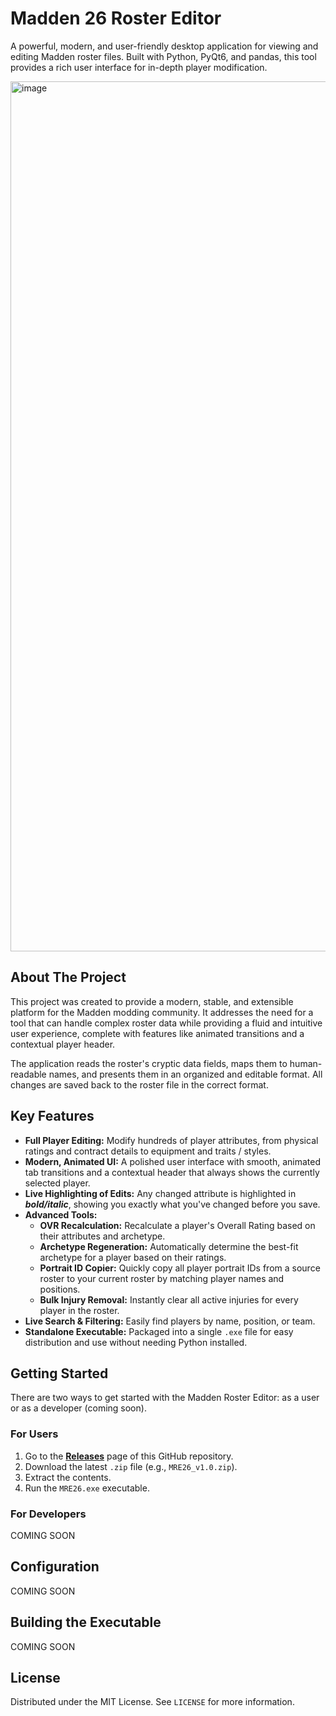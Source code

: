 # Madden 26 Roster Editor

A powerful, modern, and user-friendly desktop application for viewing and editing Madden roster files. Built with Python, PyQt6, and pandas, this tool provides a rich user interface for in-depth player modification.

<img width="2560" height="1392" alt="image" src="https://github.com/user-attachments/assets/a6e5e5cb-84aa-4af8-8d49-118514ab0a69" />

## About The Project

This project was created to provide a modern, stable, and extensible platform for the Madden modding community. It addresses the need for a tool that can handle complex roster data while providing a fluid and intuitive user experience, complete with features like animated transitions and a contextual player header.

The application reads the roster's cryptic data fields, maps them to human-readable names, and presents them in an organized and editable format. All changes are saved back to the roster file in the correct format.

## Key Features

*   **Full Player Editing:** Modify hundreds of player attributes, from physical ratings and contract details to equipment and traits / styles.
*   **Modern, Animated UI:** A polished user interface with smooth, animated tab transitions and a contextual header that always shows the currently selected player.
*   **Live Highlighting of Edits:** Any changed attribute is highlighted in **_bold/italic_**, showing you exactly what you've changed before you save.
*   **Advanced Tools:**
    *   **OVR Recalculation:** Recalculate a player's Overall Rating based on their attributes and archetype.
    *   **Archetype Regeneration:** Automatically determine the best-fit archetype for a player based on their ratings.
    *   **Portrait ID Copier:** Quickly copy all player portrait IDs from a source roster to your current roster by matching player names and positions.
    *   **Bulk Injury Removal:** Instantly clear all active injuries for every player in the roster.
*   **Live Search & Filtering:** Easily find players by name, position, or team.
*   **Standalone Executable:** Packaged into a single `.exe` file for easy distribution and use without needing Python installed.

## Getting Started

There are two ways to get started with the Madden Roster Editor: as a user or as a developer (coming soon).

### For Users

1.  Go to the **[Releases](https://github.com/kn1meR/Madden26RosterEditor/releases)** page of this GitHub repository.
2.  Download the latest `.zip` file (e.g., `MRE26_v1.0.zip`).
3.  Extract the contents.
4.  Run the `MRE26.exe` executable.

### For Developers

COMING SOON

## Configuration

COMING SOON

## Building the Executable

COMING SOON

## License

Distributed under the MIT License. See `LICENSE` for more information.
